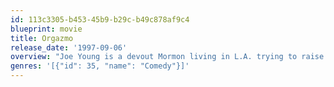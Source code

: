 ```yaml
---
id: 113c3305-b453-45b9-b29c-b49c878af9c4
blueprint: movie
title: Orgazmo
release_date: '1997-09-06'
overview: "Joe Young is a devout Mormon living in L.A. trying to raise enough money to go back to Utah and marry his girlfriend, Lisa. Joe is spreading the word about the church of Latter Day Saints one day when he's confronted by two burly bodyguards. A scuffle breaks out, and Joe's martial arts skills impress Maxxx Orbison, who directs pornographic movies."
genres: '[{"id": 35, "name": "Comedy"}]'
---
```

